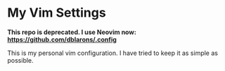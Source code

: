 My Vim Settings
==========

**This repo is deprecated. I use Neovim now: https://github.com/dblarons/.config**

This is my personal vim configuration. I have tried to keep it as simple as
possible.
